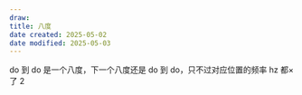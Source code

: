 ```yaml
---
draw:
title: 八度
date created: 2025-05-02
date modified: 2025-05-03
---
```


do 到 do 是一个八度，下一个八度还是 do 到 do，只不过对应位置的频率 hz 都×了 2
